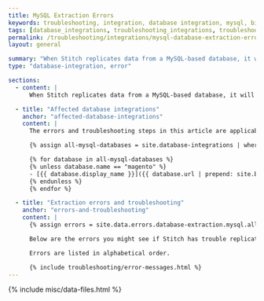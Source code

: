 ```yaml
---
title: MySQL Extraction Errors
keywords: troubleshooting, integration, database integration, mysql, binlog error, extraction error, mariadb, aurora, google cloudsql, rds
tags: [database_integrations, troubleshooting_integrations, troubleshooting_errors]
permalink: /troubleshooting/integrations/mysql-database-extraction-errors
layout: general

summary: "When Stitch replicates data from a MySQL-based database, it will check for the required user permissions and database server settings. If permissions or server settings aren't properly defined, an error may arise. In this article are the errors you might see and how to resolve them."
type: "database-integration, error"

sections:
  - content: |
      When Stitch replicates data from a MySQL-based database, it will check for the required user permissions and database server settings. If permissions or server settings aren't properly defined, you may receive an error during the Extraction phase of the replication process. These errors will surface in the integration's [Extraction Logs]({{ link.replication.extraction-logs | prepend: site.baseurl }}).

  - title: "Affected database integrations"
    anchor: "affected-database-integrations"
    content: |
      The errors and troubleshooting steps in this article are applicable to the following database integrations:

      {% assign all-mysql-databases = site.database-integrations | where:"db-type","mysql" %}

      {% for database in all-mysql-databases %}
      {% unless database.name == "magento" %}
      - [{{ database.display_name }}]({{ database.url | prepend: site.baseurl }})
      {% endunless %}
      {% endfor %}

  - title: "Extraction errors and troubleshooting"
    anchor: "errors-and-troubleshooting"
    content: |
      {% assign errors = site.data.errors.database-extraction.mysql.all | sort:"message" %}

      Below are the errors you might see if Stitch has trouble replicating data from a MySQL-based database, as well as how to resolve them.

      Errors are listed in alphabetical order.

      {% include troubleshooting/error-messages.html %}
---
```

{% include misc/data-files.html %}